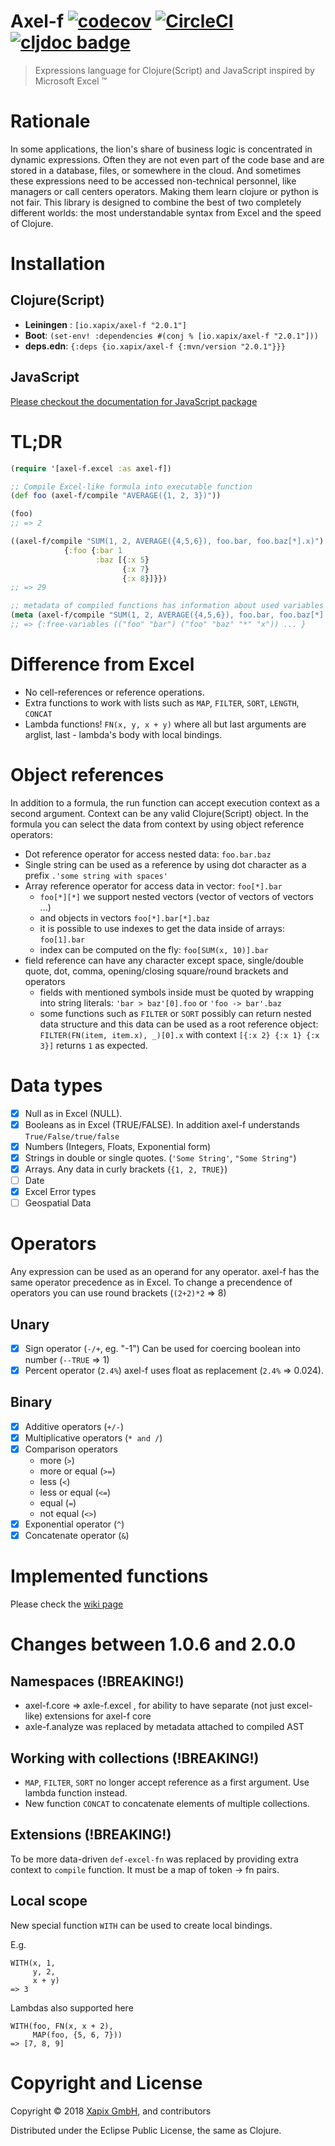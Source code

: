 # Axel-f [![codecov](https://codecov.io/gh/xapix-io/axel-f/branch/master/graph/badge.svg)](https://codecov.io/gh/xapix-io/axel-f) [![CircleCI](https://circleci.com/gh/xapix-io/axel-f/tree/master.svg?style=svg)](https://circleci.com/gh/xapix-io/axel-f/tree/master) [![cljdoc badge](https://cljdoc.org/badge/io.xapix/axel-f)](https://cljdoc.org/d/io.xapix/axel-f/CURRENT)

> Expressions language for Clojure(Script) and JavaScript inspired by Microsoft Excel ™

# Rationale

In some applications, the lion's share of business logic is concentrated in dynamic expressions. Often they are not even part of the code base and are stored in a database, files, or somewhere in the cloud. And sometimes these expressions need to be accessed non-technical personnel, like managers or call centers operators. Making them learn clojure or python is not fair. This library is designed to combine the best of two completely different worlds: the most understandable syntax from Excel and the speed of Clojure.

# Installation

## Clojure(Script)

* **Leiningen** : `[io.xapix/axel-f "2.0.1"]`
* **Boot**: `(set-env! :dependencies #(conj % [io.xapix/axel-f "2.0.1"]))`
* **deps.edn**: `{:deps {io.xapix/axel-f {:mvn/version "2.0.1"}}}`

## JavaScript

[Please checkout the documentation for JavaScript package](https://github.com/xapix-io/axel-f/tree/master/release-js)

# TL;DR

```clojure
(require '[axel-f.excel :as axel-f])

;; Compile Excel-like formula into executable function
(def foo (axel-f/compile "AVERAGE({1, 2, 3})"))

(foo)
;; => 2

((axel-f/compile "SUM(1, 2, AVERAGE({4,5,6}), foo.bar, foo.baz[*].x)")
            {:foo {:bar 1
                   :baz [{:x 5}
                         {:x 7}
                         {:x 8}]}})
;; => 29

;; metadata of compiled functions has information about used variables
(meta (axel-f/compile "SUM(1, 2, AVERAGE({4,5,6}), foo.bar, foo.baz[*].x)"))
;; => {:free-variables (("foo" "bar") ("foo" "baz" "*" "x")) ... }
```

# Difference from Excel

* No cell-references or reference operations.
* Extra functions to work with lists such as `MAP`, `FILTER`, `SORT`, `LENGTH`, `CONCAT`
* Lambda functions! `FN(x, y, x + y)` where all but last arguments are arglist, last - lambda's body with local bindings.

# Object references

In addition to a formula, the run function can accept execution context as a second argument. Context can be any valid Clojure(Script) object. In the formula you can select the data from context by using object reference operators:

* Dot reference operator for access nested data: `foo.bar.baz`
* Single string can be used as a reference by using dot character as a prefix `.'some string with spaces'`
* Array reference operator for access data in vector: `foo[*].bar`
  * `foo[*][*]` we support nested vectors (vector of vectors of vectors ...)
  * and objects in vectors `foo[*].bar[*].baz`
  * it is possible to use indexes to get the data inside of arrays: `foo[1].bar`
  * index can be computed on the fly: `foo[SUM(x, 10)].bar`
* field reference can have any character except space, single/double quote, dot, comma, opening/closing square/round brackets and operators
  * fields with mentioned symbols inside must be quoted by wrapping into string literals: `'bar > baz'[0].foo` or `'foo -> bar'.baz`
  * some functions such as `FILTER` or `SORT` possibly can return nested data structure and this data can be used as a root reference object: `FILTER(FN(item, item.x), _)[0].x` with context `[{:x 2} {:x 1} {:x 3}]` returns `1` as expected.

# Data types

- [x] Null as in Excel (NULL).
- [x] Booleans as in Excel (TRUE/FALSE). In addition axel-f understands `True/False/true/false`
- [x] Numbers (Integers, Floats, Exponential form)
- [x] Strings in double or single quotes. (`'Some String'`, `"Some String"`)
- [x] Arrays. Any data in curly brackets (`{1, 2, TRUE}`)
- [ ] Date
- [x] Excel Error types
- [ ] Geospatial Data

# Operators

Any expression can be used as an operand for any operator. axel-f has the same operator precedence as in Excel. To change a precendence of operators you can use round brackets (`(2+2)*2` => 8)

## Unary

- [x] Sign operator (`-/+`, eg. "-1") Can be used for coercing boolean into number (`--TRUE` => 1)
- [x] Percent operator (`2.4%`) axel-f uses float as replacement (`2.4%` => 0.024).

## Binary

- [x] Additive operators (`+/-`)
- [x] Multiplicative operators (`* and /`)
- [x] Comparison operators
  - more (`>`)
  - more or equal (`>=`)
  - less (`<`)
  - less or equal (`<=`)
  - equal (`=`)
  - not equal (`<>`)
- [x] Exponential operator (`^`)
- [x] Concatenate operator (`&`)

# Implemented functions

Please check the [wiki page](https://github.com/xapix-io/axel-f/wiki)

# Changes between 1.0.6 and 2.0.0

## Namespaces (!BREAKING!)

* axel-f.core => axle-f.excel , for ability to have separate (not just excel-like) extensions for axel-f core
* axle-f.analyze was replaced by metadata attached to compiled AST

## Working with collections (!BREAKING!)

* `MAP`, `FILTER`, `SORT` no longer accept reference as a first argument. Use lambda function instead.
* New function `CONCAT` to concatenate elements of multiple collections.

## Extensions (!BREAKING!)

To be more data-driven `def-excel-fn` was replaced by providing extra context to
`compile` function. It must be a map of token -> fn pairs.

## Local scope

New special function `WITH` can be used to create local bindings.

E.g.

```
WITH(x, 1,
     y, 2,
     x + y)
=> 3
```

Lambdas also supported here

```
WITH(foo, FN(x, x + 2),
     MAP(foo, {5, 6, 7}))
=> [7, 8, 9]
```

# Copyright and License

Copyright © 2018 [Xapix GmbH](https://www.xapix.io/), and contributors

Distributed under the Eclipse Public License, the same as Clojure.
